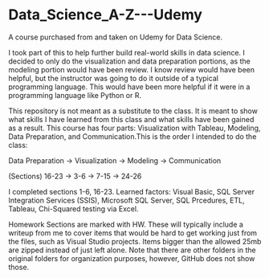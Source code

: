 # Data_Science_A-Z---Udemy
A course purchased from and taken on Udemy for Data Science.

I took part of this to help further build real-world skills in data science. I decided to only do the visualization and data preparation portions, as the modeling portion would have been review. I know review would have been helpful, but the instructor was going to do it outside of a typical programming language. This would have been more helpful if it were in a programming language like Python or R. 

This repository is not meant as a substitute to the class. It is meant to show what skills I have learned from this class and what skills have been gained as a result. This course has four parts: Visualization with Tableau, Modeling, Data Preparation, and Communication.This is the order I intended to do the class:

Data Preparation -> Visualization -> Modeling -> Communication

(Sections) 16-23 ->      3-6      ->    7-15   ->     24-26

I completed sections 1-6, 16-23.  Learned factors: Visual Basic, SQL Server Integration Services (SSIS), Microsoft SQL Server, SQL Prcedures, ETL, Tableau, Chi-Squared testing via Excel.

Homework Sections are marked with HW. These will typically include a writeup from me to cover items that would be hard to get working just from the files, such as Visual Studio projects. Items bigger than the allowed 25mb are zipped instead of just left alone. Note that there are other folders in the original folders for organization purposes, however, GitHub does not show those.
